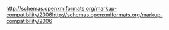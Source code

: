 <span data-ttu-id="b76f3-101">http://schemas.openxmlformats.org/markup-compatibility/2006</span><span class="sxs-lookup"><span data-stu-id="b76f3-101">http://schemas.openxmlformats.org/markup-compatibility/2006</span></span>